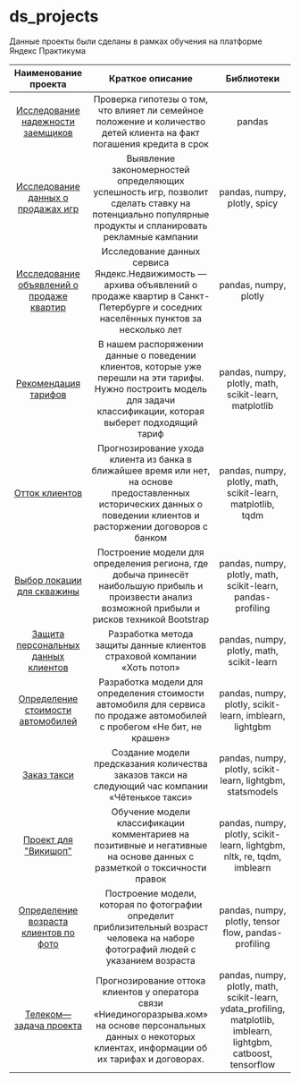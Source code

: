 # ds_projects

Данные проекты были сделаны в рамках обучения на платформе Яндекс Практикума


|**Наименование проекта**|**Краткое описание**|**Библиотеки**|
| :-: | :-: | :-: |
|[Исследование надежности заемщиков](https://github.com/Bjorik23/ds_projects/tree/main/01_bank_customer_analysis)|Проверка гипотезы о том, что влияет ли семейное положение и количество детей клиента на факт погашения кредита в срок|pandas|
|[Исследование данных о продажах игр](https://github.com/Bjorik23/ds_projects/tree/main/02_game_database_research)|Выявление закономерностей определяющих успешность игр, позволит сделать ставку на потенциально популярные продукты и спланировать рекламные кампании|pandas, numpy, plotly, spicy|
|[Исследование объявлений о продаже квартир](https://github.com/Bjorik23/ds_projects/tree/main/03_real_estate_market_analysis)|Исследование данных сервиса Яндекс.Недвижимость — архива объявлений о продаже квартир в Санкт-Петербурге и соседних населённых пунктов за несколько лет|pandas, numpy, plotly|
|[Рекомендация тарифов](https://github.com/Bjorik23/ds_projects/tree/main/04_tarif_recomendation)|В нашем распоряжении данные о поведении клиентов, которые уже перешли на эти тарифы. Нужно построить модель для задачи классификации, которая выберет подходящий тариф|pandas, numpy, plotly, math, scikit-learn, matplotlib|
|[Отток клиентов](https://github.com/Bjorik23/ds_projects/tree/main/05_customer_churn)|Прогнозирование ухода клиента из банка в ближайшее время или нет, на основе предоставленных исторических данных о поведении клиентов и расторжении договоров с банком|pandas, numpy, plotly, math, scikit-learn, matplotlib, tqdm|
|[Выбор локации для скважины](https://github.com/Bjorik23/ds_projects/tree/main/06_choosing_a_region_for_oil_production)|Построение модели для определения региона, где добыча принесёт наибольшую прибыль и произвести анализ возможной прибыли и рисков техникой Bootstrap|pandas, numpy, plotly, math, scikit-learn, pandas-profiling|
|[Защита персональных данных клиентов](https://github.com/Bjorik23/ds_projects/tree/main/08_protection_of_personal_data)|Разработка метода защиты данные клиентов страховой компании «Хоть потоп»|pandas, numpy, plotly, math, scikit-learn|
|[Определение стоимости автомобилей](https://github.com/Bjorik23/ds_projects/tree/main/09_car_price_prediction)|Разработка модели для определения стоимости автомобиля для сервиса по продаже автомобилей с пробегом «Не бит, не крашен»|pandas, numpy, plotly, scikit-learn, imblearn, lightgbm|
|[Заказ такси](https://github.com/Bjorik23/ds_projects/tree/main/10_taxi_order_prediction)|Создание модели предсказания количества заказов такси на следующий час компании «Чётенькое такси»|pandas, numpy, plotly, scikit-learn, lightgbm, statsmodels|
|[Проект для "Викишоп"](https://github.com/Bjorik23/ds_projects/tree/main/11_toxic_comments)|Обучение модели классификации комментариев на позитивные и негативные на основе данных с разметкой о токсичности правок|pandas, numpy, plotly, scikit-learn, lightgbm, nltk, re, tqdm, imblearn|
|[Определение возраста клиентов по фото](https://github.com/Bjorik23/ds_projects/tree/main/12_age_determination)|Построение модели, которая по фотографии определит приблизительный возраст человека на наборе фотографий людей с указанием возраста|pandas, numpy, plotly, tensor flow, pandas-profiling|
|[Телеком—задача проекта](https://github.com/Bjorik23/ds_projects/tree/main/13_final_project)|Прогнозирование оттока клиентов у оператора связи «Ниединогоразрыва.ком» на основе персональных данных о некоторых клиентах, информации об их тарифах и договорах.|pandas, numpy, plotly, math, scikit-learn, ydata\_profiling, matplotlib, imblearn, lightgbm, catboost, tensorflow|



